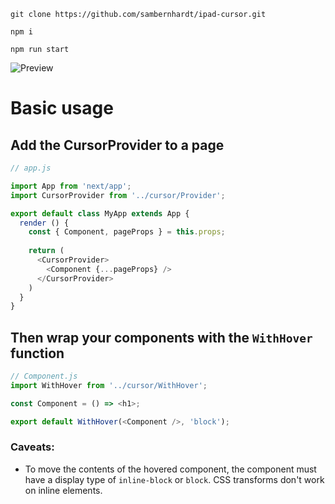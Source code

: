 `git clone https://github.com/sambernhardt/ipad-cursor.git`

`npm i`

`npm run start`

![Preview](https://github.com/sambernhardt/ipad-cursor/blob/master/public/preview.gif)

# Basic usage

## Add the CursorProvider to a page
```javascript
// app.js

import App from 'next/app';
import CursorProvider from '../cursor/Provider';

export default class MyApp extends App {
  render () {
    const { Component, pageProps } = this.props;
    
    return (
      <CursorProvider>
        <Component {...pageProps} />
      </CursorProvider>
    )
  }
}
```

## Then wrap your components with the `WithHover` function
```javascript
// Component.js
import WithHover from '../cursor/WithHover';

const Component = () => <h1>;

export default WithHover(<Component />, 'block');
```


### Caveats:
- To move the contents of the hovered component, the component must have a display type of `inline-block` or `block`. CSS transforms don't work on inline elements.
